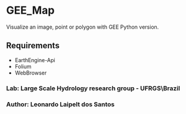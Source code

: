 # GEE_Map
 Visualize an image, point or polygon with GEE Python version.
 
 ## Requirements 
 
 * EarthEngine-Api
 * Folium
 * WebBrowser
 
 ### Lab: Large Scale Hydrology research group - UFRGS\Brazil
 ### Author: Leonardo Laipelt dos Santos
 
